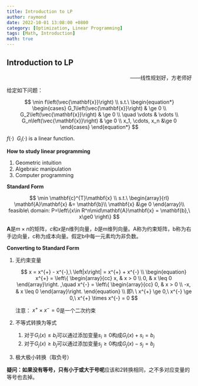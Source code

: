 ```yaml
---
title: Introduction to LP
author: raymond
date: 2022-10-01 13:08:00 +0800
category: [Optimization, Linear Programming]
tags: [Math, Introduction]
math: true
---
```


## Introduction to LP

<p align="right">——线性规划好，方老师好</p>

给定如下问题：

$$
\min f\left(\vec{\mathbf{x}}\right) \\
s.t.\ 
\begin{equation*}
    \begin{cases}
        G_1\left(\vec{\mathbf{x}}\right) & \ge 0 \\
        G_2\left(\vec{\mathbf{x}}\right) & \ge 0 \\
        \quad \vdots & \vdots \\
        G_n\left(\vec{\mathbf{x}}\right) & \ge 0 \\
        x_1, \cdots, x_n &\ge 0
    \end{cases}
\end{equation*}
$$

$f\left(\cdot\right)\ \ G_i\left(\cdot\right)$ is a linear function.

**How to study linear programming**

1. Geometric intuition
2. Algebraic manipulation
3. Computer programming

**Standard Form**

$$
    \min \mathbf{c}^{T}\mathbf{x} \\
    s.t.\ 
    \begin{array}{rl}
        \mathbf{A}\mathbf{x} &= \mathbf{b}\\
        \mathbf{x} &\ge 0
    \end{array}\\
    feasible\ domain: P=\left\{x\in R^n\mid\mathbf{A}\mathbf{x} = \mathbf{b},\ x\ge0 \right\}
$$

$\mathbf{A}$是$m\times n$的矩阵，$c$和$x$是n维列向量，$b$是m维列向量。A称为约束矩阵，b称为右手边向量，c称为成本向量。假定b中每一元素均为非负数。

**Converting to Standard Form**

1. 无约束变量

   $$
       x = x^{+} - x^{-},\ \left|x\right| = x^{+} + x^{-} \\
       \begin{equation}
           x^{+} = \left\{
           \begin{array}{cc}
               x, & x > 0 \\
               0, & x \leq 0
           \end{array}\right.
           ,\quad 
       x^{-} = \left\{
       \begin{array}{cc}
           0, & x > 0 \\
           -x, & x \leq 0
       \end{array}\right.
       \end{equation}
       \\
       即\ \ x^{+} \ge 0,\ x^{-} \ge 0,\ x^{+} \times x^{-} = 0
   $$

   注意：$\ x^{+} \times x^{-} = 0$是一个二次约束

2. 不等式转换为等式

   1. 对于$G_i\left(x\right) \leq b_i$可以通过添加变量$s_i \ge 0$构成$G_i\left(x\right)+s_i=b_i$
   2. 对于$G_j\left(x\right) \ge b_j$可以通过添加变量$s_j \ge 0$构成$G_j\left(x\right)-s_j=b_j$

3. 极大极小转换（取负号）

**疑问：如果没有等号，只有小于或大于号呢**应该和2转换相同，之不多对应变量的等号也去掉。